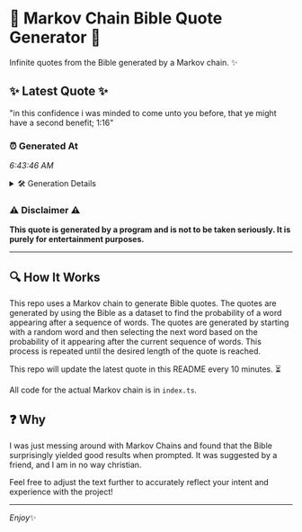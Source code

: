 # 📖 Markov Chain Bible Quote Generator 📖

Infinite quotes from the Bible generated by a Markov chain. ✨

## ✨ Latest Quote ✨
"in this confidence i was minded to come unto you before, that ye might have a second benefit; 1:16"

### ⏰ Generated At
*6:43:46 AM*

<details>
    <summary>🛠️ Generation Details</summary>
    <p>
        <strong>🌱 Seed:</strong> in<br>
        <strong>🔄 Iterations:</strong> 18<br>
        <strong>📜 Context History:</strong><br>[ in ]: this<br>[ in, this ]: confidence<br>[ in, this, confidence ]: i<br>[ in, this, confidence, i ]: was<br>[ in, this, confidence, i, was ]: minded<br>[ in, this, confidence, i, was, minded ]: to<br>[ this, confidence, i, was, minded, to ]: come<br>[ confidence, i, was, minded, to, come ]: unto<br>[ i, was, minded, to, come, unto ]: you<br>[ was, minded, to, come, unto, you ]: before,<br>[ minded, to, come, unto, you, before, ]: that<br>[ to, come, unto, you, before,, that ]: ye<br>[ come, unto, you, before,, that, ye ]: might<br>[ unto, you, before,, that, ye, might ]: have<br>[ you, before,, that, ye, might, have ]: a<br>[ before,, that, ye, might, have, a ]: second<br>[ that, ye, might, have, a, second ]: benefit;<br>[ ye, might, have, a, second, benefit; ]: 1:16<br>
    </p>
</details>

### ⚠️ Disclaimer ⚠️
**This quote is generated by a program and is not to be taken seriously. It is purely for entertainment purposes.**

---

## 🔍 How It Works

This repo uses a Markov chain to generate Bible quotes. The quotes are generated by using the Bible as a dataset to find the probability of a word appearing after a sequence of words. The quotes are generated by starting with a random word and then selecting the next word based on the probability of it appearing after the current sequence of words. This process is repeated until the desired length of the quote is reached.

This repo will update the latest quote in this README every 10 minutes. ⏳

All code for the actual Markov chain is in `index.ts`.

## ❓ Why

I was just messing around with Markov Chains and found that the Bible surprisingly yielded good results when prompted. 
It was suggested by a friend, and I am in no way christian.

Feel free to adjust the text further to accurately reflect your intent and experience with the project!

---

*Enjoy*✨
